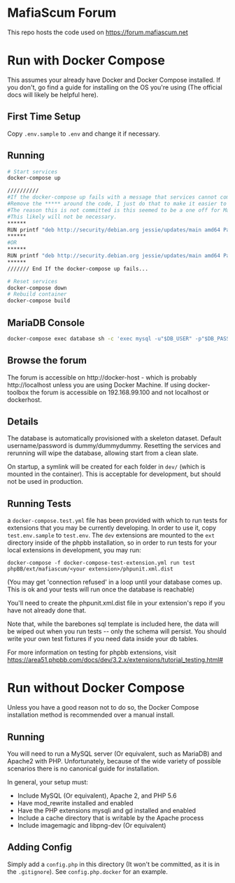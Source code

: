 # MafiaScum Forum
This repo hosts the code used on https://forum.mafiascum.net

# Run with Docker Compose
This assumes your already have Docker and Docker Compose installed. If you don't, go find a guide for installing on the OS you're using (The official docs will likely be helpful here).

## First Time Setup
Copy `.env.sample` to `.env` and change it if necessary.

## Running
```bash
# Start services
docker-compose up

//////////
#If the docker-compose up fails with a message that services cannot come up then you'll need to add one of the two following lines to your Dockerfile
#Remove the ***** around the code, I just do that to make it easier to read.  
#The reason this is not committed is this seemed to be a one off for MathBlade on an older mac using docker toolbox and not the main Docker.
#This likely will not be necessary.
******
RUN printf "deb http://security/debian.org jessie/updates/main amd64 Packages\n" >> /etc/apt/sources.list
******
#OR
******
RUN printf "deb http://security.debian.org jessie/updates/main amd64 Packages\n" >> /etc/apt/sources.list
******
/////// End If the docker-compose up fails...

# Reset services
docker-compose down
# Rebuild container
docker-compose build
```

## MariaDB Console
```bash
docker-compose exec database sh -c 'exec mysql -u"$DB_USER" -p"$DB_PASS" $DB_NAME'
```

## Browse the forum
The forum is accessible on http://docker-host - which is probably http://localhost unless you are using Docker Machine.
If using docker-toolbox the forum is accessible on 192.168.99.100 and not localhost or dockerhost.

## Details
The database is automatically provisioned with a skeleton dataset. Default username/password is dummy/dummydummy. Resetting the services and rerunning will wipe the database, allowing start from a clean slate.

On startup, a symlink will be created for each folder in `dev/` (which is mounted in the container). This is acceptable for development, but should not be used in production.

## Running Tests
a `docker-compose.test.yml` file has been provided with which to run tests for extensions that you may be currently developing. In order to use it, copy `test.env.sample` to `test.env`. The `dev` extensions are mounted to the `ext` directory inside of the phpbb installation, so in order to run tests for your local extensions in development, you may run:

```
docker-compose -f docker-compose-test-extension.yml run test phpBB/ext/mafiascum/<your extension>/phpunit.xml.dist
```
(You may get 'connection refused' in a loop until your database comes up. This is ok and your tests will run once the database is reachable)

You'll need to create the phpunit.xml.dist file in your extension's repo if you have not already done that.

Note that, while the barebones sql template is included here, the data will be wiped out when you run tests -- only the schema will persist. You should write your own test fixtures if you need data inside your db tables.

For more information on testing for phpbb extensions, visit https://area51.phpbb.com/docs/dev/3.2.x/extensions/tutorial_testing.html#

# Run without Docker Compose
Unless you have a good reason not to do so, the Docker Compose installation method is recommended over a manual install.

## Running
You will need to run a MySQL server (Or equivalent, such as MariaDB) and Apache2 with PHP. Unfortunately, because of the wide variety of possible scenarios there is no canonical guide for installation.

In general, your setup must:
- Include MySQL (Or equivalent), Apache 2, and PHP 5.6
- Have mod_rewrite installed and enabled
- Have the PHP extensions mysqli and gd installed and enabled
- Include a cache directory that is writable by the Apache process
- Include imagemagic and libpng-dev (Or equivalent)

## Adding Config
Simply add a `config.php` in this directory (It won't be committed, as it is in the `.gitignore`). See `config.php.docker` for an example.
